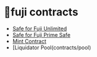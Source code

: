 # 🗻fuji contracts

- [Safe for Fuji Unlimited](contracts/unlimited-safe.tapscript)
- [Safe for Fuji Prime Safe](contracts/prime-safe.tapscript)
- [Mint Contract](contracts/mint.tapscript) 
- [Liquidator Pool(contracts/pool)

